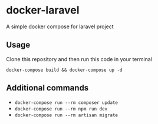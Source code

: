 # docker-laravel
A simple docker compose for laravel project

## Usage

Clone this repository and then run this code in your terminal 

`docker-compose build && docker-compose up -d`



## Additional commands 

- `docker-compose run --rm composer update`
- `docker-compose run --rm npm run dev`
- `docker-compose run --rm artisan migrate` 

